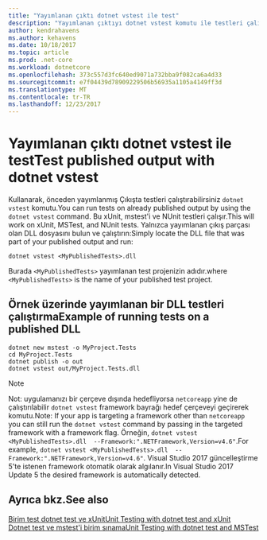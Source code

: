 ```yaml
---
title: "Yayımlanan çıktı dotnet vstest ile test"
description: "Yayımlanan çıktıyı dotnet vstest komutu ile testleri çalıştırma hakkında bilgi edinin."
author: kendrahavens
ms.author: kehavens
ms.date: 10/18/2017
ms.topic: article
ms.prod: .net-core
ms.workload: dotnetcore
ms.openlocfilehash: 373c557d3fc640ed9071a732bba9f082ca6a4d33
ms.sourcegitcommit: e7f04439d78909229506b56935a1105a4149ff3d
ms.translationtype: MT
ms.contentlocale: tr-TR
ms.lasthandoff: 12/23/2017
---
```

# <a name="test-published-output-with-dotnet-vstest"></a><span data-ttu-id="405ae-103">Yayımlanan çıktı dotnet vstest ile test</span><span class="sxs-lookup"><span data-stu-id="405ae-103">Test published output with dotnet vstest</span></span>

<span data-ttu-id="405ae-104">Kullanarak, önceden yayımlanmış Çıkışta testleri çalıştırabilirsiniz `dotnet vstest` komutu.</span><span class="sxs-lookup"><span data-stu-id="405ae-104">You can run tests on already published output by using the `dotnet vstest` command.</span></span> <span data-ttu-id="405ae-105">Bu xUnit, mstest'i ve NUnit testleri çalışır.</span><span class="sxs-lookup"><span data-stu-id="405ae-105">This will work on xUnit, MSTest, and NUnit tests.</span></span> <span data-ttu-id="405ae-106">Yalnızca yayımlanan çıkış parçası olan DLL dosyasını bulun ve çalıştırın:</span><span class="sxs-lookup"><span data-stu-id="405ae-106">Simply locate the DLL file that was part of your published output and run:</span></span>

```
dotnet vstest <MyPublishedTests>.dll
```

<span data-ttu-id="405ae-107">Burada `<MyPublishedTests>` yayımlanan test projenizin adıdır.</span><span class="sxs-lookup"><span data-stu-id="405ae-107">where `<MyPublishedTests>` is the name of your published test project.</span></span>

## <a name="example-of-running-tests-on-a-published-dll"></a><span data-ttu-id="405ae-108">Örnek üzerinde yayımlanan bir DLL testleri çalıştırma</span><span class="sxs-lookup"><span data-stu-id="405ae-108">Example of running tests on a published DLL</span></span>

```
dotnet new mstest -o MyProject.Tests
cd MyProject.Tests
dotnet publish -o out
dotnet vstest out/MyProject.Tests.dll
```

> [!NOTE]
> <span data-ttu-id="405ae-109">Not: uygulamanızı bir çerçeve dışında hedefliyorsa `netcoreapp` yine de çalıştırılabilir `dotnet vstest` framework bayrağı hedef çerçeveyi geçirerek komutu.</span><span class="sxs-lookup"><span data-stu-id="405ae-109">Note: If your app is targeting a framework other than `netcoreapp` you can still run the `dotnet vstest` command by passing in the targeted framework with a framework flag.</span></span> <span data-ttu-id="405ae-110">Örneğin, `dotnet vstest <MyPublishedTests>.dll  --Framework:".NETFramework,Version=v4.6"`.</span><span class="sxs-lookup"><span data-stu-id="405ae-110">For example, `dotnet vstest <MyPublishedTests>.dll  --Framework:".NETFramework,Version=v4.6"`.</span></span> <span data-ttu-id="405ae-111">Visual Studio 2017 güncelleştirme 5'te istenen framework otomatik olarak algılanır.</span><span class="sxs-lookup"><span data-stu-id="405ae-111">In Visual Studio 2017 Update 5 the desired framework is automatically detected.</span></span>

## <a name="see-also"></a><span data-ttu-id="405ae-112">Ayrıca bkz.</span><span class="sxs-lookup"><span data-stu-id="405ae-112">See also</span></span>
 [<span data-ttu-id="405ae-113">Birim test dotnet test ve xUnit</span><span class="sxs-lookup"><span data-stu-id="405ae-113">Unit Testing with dotnet test and xUnit</span></span>](unit-testing-with-dotnet-test.md)  
 [<span data-ttu-id="405ae-114">Dotnet test ve mstest'i birim sınama</span><span class="sxs-lookup"><span data-stu-id="405ae-114">Unit Testing with dotnet test and MSTest</span></span>](unit-testing-with-mstest.md)  
